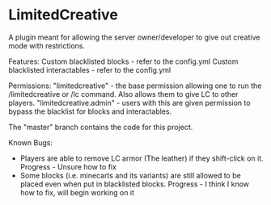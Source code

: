# LimitedCreative

A plugin meant for allowing the server owner/developer to give out creative mode with restrictions.

Features:
Custom blacklisted blocks - refer to the config.yml
Custom blacklisted interactables - refer to the config.yml

Permissions:
  "limitedcreative" - the base permission allowing one to run the /limitedcreative or /lc command. Also allows them to give LC to other players.
  "limitedcreative.admin" - users with this are given permission to bypass the blacklist for blocks and interactables.

The "master" branch contains the code for this project.

Known Bugs:
  - Players are able to remove LC armor (The leather) if they shift-click on it.
    Progress - Unsure how to fix
  - Some blocks (i.e. minecarts and its variants) are still allowed to be placed even when put in blacklisted blocks.
    Progress - I think I know how to fix, will begin working on it
